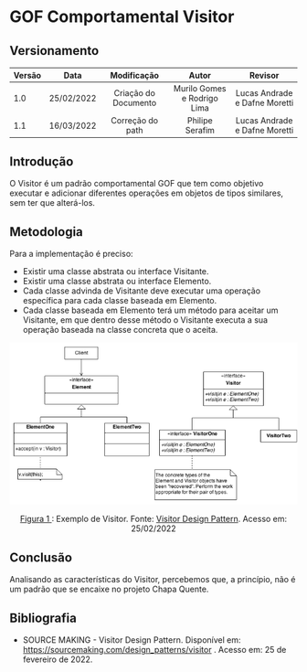# GOF Comportamental Visitor

## Versionamento

| Versão |    Data    |     Modificação      |            Autor            |            Revisor            |
| ------ | :--------: | :------------------: | :-------------------------: | :---------------------------: |
| 1.0    | 25/02/2022 | Criação do Documento | Murilo Gomes e Rodrigo Lima | Lucas Andrade e Dafne Moretti |
| 1.1    | 16/03/2022 |   Correção do path   |       Philipe Serafim       | Lucas Andrade e Dafne Moretti |

<!-- NÃO ESQUECER DE ADICIONAR AO "/_sidebar.md" -->

## Introdução

O Visitor é um padrão comportamental GOF que tem como objetivo executar e adicionar diferentes operações em objetos de tipos similares, sem ter que alterá-los.

## Metodologia

Para a implementação é preciso:

- Existir uma classe abstrata ou interface Visitante.
- Existir uma classe abstrata ou interface Elemento.
- Cada classe advinda de Visitante deve executar uma operação específica para cada classe baseada em Elemento.
- Cada classe baseada em Elemento terá um método para aceitar um Visitante, em que dentro desse método o Visitante executa a sua operação baseada na classe concreta que o aceita.

![Exemplo de Visitor](../../assets/images/visitor.png)

<figcaption style="text-align: center"><a href="./assets/images/visitor.png" >Figura 1 </a>: Exemplo de Visitor. Fonte: <a href="https://sourcemaking.com/design_patterns/visitor" > Visitor Design Pattern</a>. Acesso em: 25/02/2022 </figcaption>

## Conclusão

Analisando as características do Visitor, percebemos que, a princípio, não é um padrão que se encaixe no projeto Chapa Quente.

## Bibliografia

- SOURCE MAKING - Visitor Design Pattern. Disponível em: https://sourcemaking.com/design_patterns/visitor . Acesso em: 25 de fevereiro de 2022.
